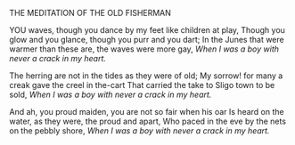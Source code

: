 THE MEDITATION OF THE OLD FISHERMAN

YOU waves, though you dance by my feet like children at play,
Though you glow and you glance, though you purr and you dart;
In the Junes that were warmer than these are, the waves were more gay,
*When I was a boy with never a crack in my heart.*

The herring are not in the tides as they were of old;
My sorrow! for many a creak gave the creel in the-cart
That carried the take to Sligo town to be sold,
*When I was a boy with never a crack in my heart.*

And ah, you proud maiden, you are not so fair when his oar
Is heard on the water, as they were, the proud and apart,
Who paced in the eve by the nets on the pebbly shore,
*When I was a boy with never a crack in my heart.*
